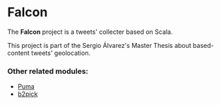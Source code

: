 Falcon
======

The **Falcon** project is a tweets' collecter based on Scala.

This project is part of the Sergio Álvarez's Master Thesis about based-content tweets' geolocation.

### Other related modules:

+ [Puma](https://github.com/sergio-alvarez/puma)
+ [b2pick](https://github.com/sergio-alvarez/b2pick)
